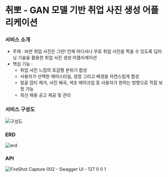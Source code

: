 # 취뽀 - GAN 모델 기반 취업 사진 생성 어플리케이션

### 서비스 소개
* 주제 : 비싼 취업 사진은 그만! 언제 어디서나 무료 취업 사진을 찍을 수 있도록 딥러닝 기술을 활용한 취업 사진 생성 어플리케이션
* 핵심 기능 :
    * 취업 사진 느낌의 호감형 분위기 합성
    * 사용자가 선택한 헤어스타일, 정장 그리고 배경을 자연스럽게 합성
    * 얼굴 잡티 제거, 사진 왜곡, 색조 메이크업 등 사용자가 원하는 방향으로 직접 보정 가능
    * 최신 채용 공고 제공 및 관리 

### 서비스 구성도
![구성도](https://user-images.githubusercontent.com/43838022/144739637-e90b2858-4081-49a2-b48a-b3dbee38148e.png)

### ERD
![erd](https://user-images.githubusercontent.com/43838022/144740040-5e03da9d-e5a9-414f-b5eb-d29b58796b6f.png)

### API
![FireShot Capture 002 - Swagger UI - 127 0 0 1](https://user-images.githubusercontent.com/43838022/144740521-00aa2b29-84b5-46fa-bc8e-b05a65b80db5.png)
